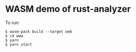 # WASM demo of rust-analyzer

To run:

```shell
$ wasm-pack build --target web
$ cd www
$ yarn
$ yarn start
```
